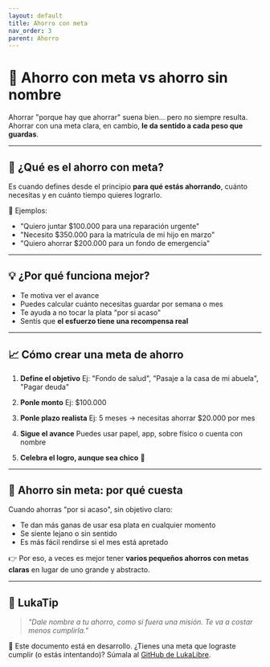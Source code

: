 ```yaml
---
layout: default
title: Ahorro con meta
nav_order: 3
parent: Ahorro
---
```


# 🎯 Ahorro con meta vs ahorro sin nombre

Ahorrar "porque hay que ahorrar" suena bien… pero no siempre resulta.
Ahorrar con una meta clara, en cambio, **le da sentido a cada peso que guardas**.

---

## 🧠 ¿Qué es el ahorro con meta?

Es cuando defines desde el principio **para qué estás ahorrando**, cuánto necesitas y en cuánto tiempo quieres lograrlo.

💬 Ejemplos:
- "Quiero juntar $100.000 para una reparación urgente"
- "Necesito $350.000 para la matrícula de mi hijo en marzo"
- "Quiero ahorrar $200.000 para un fondo de emergencia"

---

## 💡 ¿Por qué funciona mejor?

- Te motiva ver el avance
- Puedes calcular cuánto necesitas guardar por semana o mes
- Te ayuda a no tocar la plata "por si acaso"
- Sentís que **el esfuerzo tiene una recompensa real**

---

## 📈 Cómo crear una meta de ahorro

1. **Define el objetivo**
   Ej: "Fondo de salud", "Pasaje a la casa de mi abuela", "Pagar deuda"

2. **Ponle monto**
   Ej: $100.000

3. **Ponle plazo realista**
   Ej: 5 meses → necesitas ahorrar $20.000 por mes

4. **Sigue el avance**
   Puedes usar papel, app, sobre físico o cuenta con nombre

5. **Celebra el logro, aunque sea chico** 🎉

---

## 🛑 Ahorro sin meta: por qué cuesta

Cuando ahorras "por si acaso", sin objetivo claro:

- Te dan más ganas de usar esa plata en cualquier momento
- Se siente lejano o sin sentido
- Es más fácil rendirse si el mes está apretado

👉 Por eso, a veces es mejor tener **varios pequeños ahorros con metas claras** en lugar de uno grande y abstracto.

---

## 🧠 LukaTip

> *"Dale nombre a tu ahorro, como si fuera una misión. Te va a costar menos cumplirla."*

📌 Este documento está en desarrollo.
¿Tienes una meta que lograste cumplir (o estás intentando)? Súmala al [GitHub de LukaLibre](https://github.com/raestrada/lukalibre).
